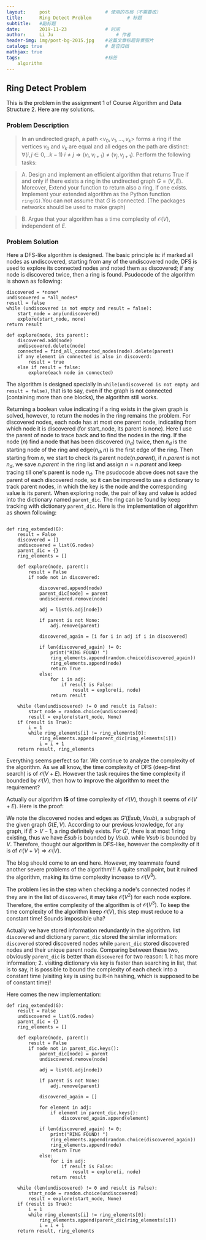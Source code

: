 ```yaml
---
layout:     post   				    # 使用的布局（不需要改）
title:      Ring Detect Problem				# 标题 
subtitle:   #副标题
date:       2019-11-23				# 时间
author:     Li Ju 						# 作者
header-img: img/post-bg-2015.jpg 	#这篇文章标题背景图片
catalog: true 						# 是否归档
mathjax: true
tags:								#标签
    algorithm
---
```



## Ring Detect Problem
This is the problem in the assignment 1 of Course Algorithm and Data Structure 2. Here are my solutions. 
### Problem Description
>In an undirected graph, a path <$v_0, v_1, ..., v_k$> forms a ring if the vertices $v_0$ and $v_k$ are equal and all edges on the path are distinct: $\forall(i, j \in 0, .. k-1)\: i\neq j \Rightarrow (v_i, v_{i+1}) \neq (v_j, v_{j+1})$. Perform the following tasks: 

>A. Design and implement an efficient algorithm that returns True if and only if there exists a ring in the undirected graph $G = (V, E)$. Moreover, Extend your function to return also a ring, if one exists. Implement your extended algorithm as the Python function `ring(G)`.You can not assume that $G$ is connected. (The packages networkx should be used to make graph)

>B.  Argue that your algorithm has a time complexity of $\mathcal{O}(V)$, independent of $E$.

### Problem Solution
Here a DFS-like algorithm is designed. The basic principle is: if marked all nodes as undiscovered, starting from any of the undiscovered node, DFS is used to explore its connected nodes and noted them as discovered; if any node is discovered twice, then a ring is found. Psudocode of the algorithm is shown as following: 
```
discovered = *none*
undiscovered = *all_nodes*
resutl = false
while (undiscovered is not empty and result = false):
    start_node = any(undiscovered)
    explore(start_node, none)
return result

def explore(node, its parent): 
    discovered.add(node)
    undiscovered.delete(node)
    connected = find_all_connected_nodes(node).delete(parent)
    if any element in connected is also in discoverd:
        result = true
    else if result = false: 
        explore(each node in connected)
```
The algorithm is designed specially in `while(undiscovered is not empty and result = false)`, that is to say, even if the graph is not connected (containing more than one blocks), the algorithm still works. 

Returning a boolean value indicating if a ring exists in the given graph is solved, however, to return the nodes in the ring remains the problem. For discovered nodes, each node has at most one parent node, indicating from which node it is discovered (for start_node, its parent is none). Here I use the parent of node to trace back and to find the nodes in the ring. If the node ($n$) find a node that has been discovered ($n_d$) twice, then $n_d$ is the starting node of the ring and edge$(n_d, n)$ is the first edge of the ring. Then starting from $n$,  we start to check its parent node($n.parent$), if $n.parent$ is not $n_d$, we save $n.parent$ in the ring list and assign $n = n.parent$ and keep tracing till one's parent is node $n_d$. The psudocode above does not save the parent of each discovered node, so it can be improved to use a dictionary to track parent nodes, in which the key is the node and the corresponding value is its parent. When exploring node, the pair of key and value is added into the dictionary named `parent_dic`.  The ring can be found by keep tracking with dictionary `parent_dic`. Here is the implementation of algorithm as shown following: 
```

def ring_extended(G):
    result = False
    discovered = []
    undiscovered = list(G.nodes)
    parent_dic = {}
    ring_elements = []

    def explore(node, parent):
        result = False
        if node not in discovered:

            discovered.append(node)
            parent_dic[node] = parent
            undiscovered.remove(node)

            adj = list(G.adj[node])

            if parent is not None:
                adj.remove(parent)

            discovered_again = [i for i in adj if i in discovered]

            if len(discovered_again) != 0:
                print("RING FOUND! ")
                ring_elements.append(random.choice(discovered_again))
                ring_elements.append(node)
                return True
            else:
                for i in adj:
                    if result is False:
                        result = explore(i, node)
                return result

    while (len(undiscovered) != 0 and result is False):
        start_node = random.choice(undiscovered)
        result = explore(start_node, None)
    if (result is True):
        i = 1
        while ring_elements[i] != ring_elements[0]:
            ring_elements.append(parent_dic[ring_elements[i]])
            i = i + 1
    return result, ring_elements
```

Everything seems perfect so far. We continue to analyze the complexity of the algorithm. As we all know, the time complexity of DFS (deep-first search) is of $\mathcal{O}(V+E)$. However the task requires the time complexity if bounded by $\mathcal{O}(V)$, then how to improve the algorithm to meet the requirement? 

Actually our algorithm **IS** of time complexity of  $\mathcal{O}(V)$, though it seems of  $\mathcal{O}(V+E)$. Here is the proof: 

We note the discovered nodes and edges as $G'(Esub, Vsub)$, a subgraph of the given graph $G(E, V)$. According to our previous knowledge, for any graph, if $E>V-1$, a ring definitely exists. For $G'$, there is at most 1 ring existing, thus we have $Esub$ is bounded by $Vsub$. while $Vsub$ is bounded by $V$. Therefore, thought our algorithm is DFS-like, however the complexity of it is of $\mathcal{O}(V+V) \Rightarrow \mathcal{O}(V)$. 

The blog should come to an end here. However, my teammate found another severe problems of the algorithm!!! A quite small point, but it ruined the algorithm, making its time complexity increase to $\mathcal{O}(V^3)$. 

The problem lies in the step when checking a node's connected nodes if they are in the list of `discovered`, it may take $\mathcal{O}(V^2)$ for each node explore. Therefore, the entire complexity of the algorithm is of $\mathcal{O}(V^3)$. To keep the time complexity of the algorithm keep $\mathcal{O}(V)$, this step must reduce to a constant time! Sounds impossible uha? 

Actually we have stored information redundantly in the algorithm. list `discovered` and dictionary `parent_dic` stored the similar information: `discovered` stored discovered nodes while `parent_dic` stored discovered nodes and their unique parent node. Comparing between these two, obviously `parent_dic` is better than `discovered` for two reason: 1. it has more information; 2. visiting dictionary via key is faster than searching in list, that is to say, it is possible to bound the complexity of each check into a constant time (visiting key is using built-in hashing, which is supposed to be of constant time)! 

Here comes the new implementation: 
```
def ring_extended(G):
    result = False
    undiscovered = list(G.nodes)
    parent_dic = {}
    ring_elements = []

    def explore(node, parent):
        result = False
        if node not in parent_dic.keys():
            parent_dic[node] = parent
            undiscovered.remove(node)

            adj = list(G.adj[node])

            if parent is not None:
                adj.remove(parent)

            discovered_again = []

            for element in adj:
                if element in parent_dic.keys():
                    discovered_again.append(element)

            if len(discovered_again) != 0:
                print("RING FOUND! ")
                ring_elements.append(random.choice(discovered_again))
                ring_elements.append(node)
                return True
            else:
                for i in adj:
                    if result is False:
                        result = explore(i, node)
                return result

    while (len(undiscovered) != 0 and result is False):
        start_node = random.choice(undiscovered)
        result = explore(start_node, None)
    if (result is True):
        i = 1
        while ring_elements[i] != ring_elements[0]:
            ring_elements.append(parent_dic[ring_elements[i]])
            i = i + 1
    return result, ring_elements
```
